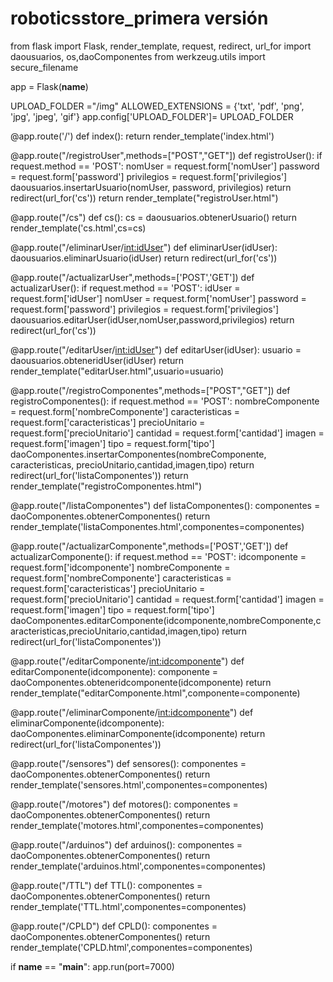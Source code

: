 # roboticsstore_primera versión

from flask import Flask, render_template, request, redirect, url_for
import daousuarios, os,daoComponentes
from werkzeug.utils import secure_filename

app = Flask(__name__)

UPLOAD_FOLDER ="/img"
ALLOWED_EXTENSIONS = {'txt', 'pdf', 'png', 'jpg', 'jpeg', 'gif'}
app.config['UPLOAD_FOLDER']= UPLOAD_FOLDER

@app.route('/')
def index():
   return render_template('index.html')

@app.route("/registroUser",methods=["POST","GET"])
def registroUser():
   if request.method == 'POST':
      nomUser = request.form['nomUser']
      password = request.form['password']
      privilegios	= request.form['privilegios']
      daousuarios.insertarUsuario(nomUser, password, privilegios)
      return redirect(url_for('cs'))
   return render_template("registroUser.html")

@app.route("/cs")
def cs():
   cs = daousuarios.obtenerUsuario()
   return render_template('cs.html',cs=cs)

@app.route("/eliminarUser/<int:idUser>")
def eliminarUser(idUser):
   daousuarios.eliminarUsuario(idUser)
   return redirect(url_for('cs'))

@app.route("/actualizarUser",methods=['POST','GET'])
def actualizarUser():
   if request.method == 'POST':
      idUser = request.form['idUser']
      nomUser = request.form['nomUser']
      password = request.form['password']
      privilegios	= request.form['privilegios']
      daousuarios.editarUser(idUser,nomUser,password,privilegios)
      return redirect(url_for('cs'))

@app.route("/editarUser/<int:idUser>")
def editarUser(idUser):
    usuario = daousuarios.obteneridUser(idUser)
    return render_template("editarUser.html",usuario=usuario)

@app.route("/registroComponentes",methods=["POST","GET"])
def registroComponentes():
   if request.method == 'POST':
      nombreComponente = request.form['nombreComponente']
      caracteristicas = request.form['caracteristicas']
      precioUnitario	= request.form['precioUnitario']
      cantidad	= request.form['cantidad']
      imagen	= request.form['imagen']
      tipo	= request.form['tipo']
      daoComponentes.insertarComponentes(nombreComponente, caracteristicas, precioUnitario,cantidad,imagen,tipo)
      return redirect(url_for('listaComponentes'))
   return render_template("registroComponentes.html")

@app.route("/listaComponentes")
def listaComponentes():
   componentes = daoComponentes.obtenerComponentes()
   return render_template('listaComponentes.html',componentes=componentes)

@app.route("/actualizarComponente",methods=['POST','GET'])
def actualizarComponente():
   if request.method == 'POST':
      idcomponente = request.form['idcomponente']
      nombreComponente = request.form['nombreComponente']
      caracteristicas = request.form['caracteristicas']
      precioUnitario = request.form['precioUnitario']
      cantidad = request.form['cantidad']
      imagen = request.form['imagen']
      tipo = request.form['tipo']
      daoComponentes.editarComponente(idcomponente,nombreComponente,caracteristicas,precioUnitario,cantidad,imagen,tipo)
      return redirect(url_for('listaComponentes'))

@app.route("/editarComponente/<int:idcomponente>")
def editarComponente(idcomponente):
    componente = daoComponentes.obteneridcomponente(idcomponente)
    return render_template("editarComponente.html",componente=componente)

@app.route("/eliminarComponente/<int:idcomponente>")
def eliminarComponente(idcomponente):
   daoComponentes.eliminarComponente(idcomponente)
   return redirect(url_for('listaComponentes'))

@app.route("/sensores")
def sensores():
   componentes = daoComponentes.obtenerComponentes()
   return render_template('sensores.html',componentes=componentes)

@app.route("/motores")
def motores():
   componentes = daoComponentes.obtenerComponentes()
   return render_template('motores.html',componentes=componentes)

@app.route("/arduinos")
def arduinos():
   componentes = daoComponentes.obtenerComponentes()
   return render_template('arduinos.html',componentes=componentes)

@app.route("/TTL")
def TTL():
   componentes = daoComponentes.obtenerComponentes()
   return render_template('TTL.html',componentes=componentes)

@app.route("/CPLD")
def CPLD():
   componentes = daoComponentes.obtenerComponentes()
   return render_template('CPLD.html',componentes=componentes)

if __name__ == "__main__":
   app.run(port=7000)
